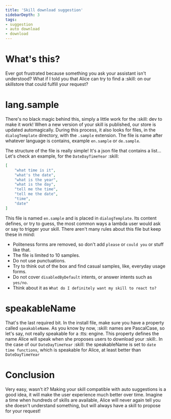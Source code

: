```yaml
---
title: 'Skill download suggestion'
sidebarDepth: 3
tags:
- suggestion
- auto download
- download
---
```


# What's this?

Ever got frustrated because something you ask your assistant isn't understood? What if I told you that Alice can try to find a :skill: on our skillstore that could fulfill your request?


# lang.sample

There's no black magic behind this, simply a little work for the :skill: dev to make it work!
When a new version of your skill is published, our store is updated automagically. During this process, it also looks for files, in the `dialogTemplate` directory, with the `.sample` extension. The file is name after whatever language is contains, example `en.sample` or `de.sample`.

The structure of the file is really simple! It's a json file that contains a list... Let's check an example, for the `DateDayTimeYear` :skill:

```json
[
	"what time is it",
	"what's the date",
	"what is the year",
	"what is the day",
	"tell me the time",
	"tell me the date",
	"time",
	"date"
]
```

This file is named `en.sample` and is placed in `dialogTemplate`. Its content defines, or try to guess, the most common ways a lambda user would ask or say to trigger your skill. There aren't many rules about this file but keep these in mind:

- Politeness forms are removed, so don't add `please` or `could you` or stuff like that.
- The file is limited to 10 samples.
- Do not use punctuations.
- Try to think out of the box and find casual samples, like, everyday usage forms.
- Do not cover `disabledByDefault` intents, or answer intents such as `yes/no`.
- Think about it as `What do I definitely want my skill to react to?`

# speakableName

That's the last required bit. In the install file, make sure you have a property called `speakableName`. As you know by now, :skill: names are PascalCase, so let's say, not really speakable for a :tts: engine. This property defines the name Alice will speak when she proposes users to download your :skill:. In the case of our `DateDayTimeYear` :skill: the speakableName is set to `date time functions`, which is speakable for Alice, at least better than `DateDayTimeYear`

# Conclusion

Very easy, wasn't it? Making your skill compatible with auto suggestions is a good idea, it will make the user experience much better over time. Imagine a time when hundreds of skills are available, Alice will never again tell you she doesn't understand something, but will always have a skill to propose for your request!
